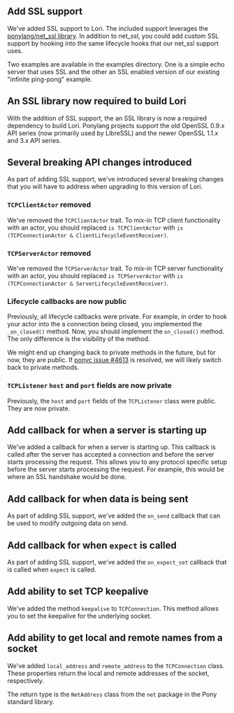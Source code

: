 ## Add SSL support

We've added SSL support to Lori. The included support leverages the [ponylang/net_ssl library](https://github.com/ponylang/net_ssl). In addition to net_ssl, you could add custom SSL support by hooking into the same lifecycle hooks that our net_ssl support uses.

Two examples are available in the examples directory. One is a simple echo server that uses SSL and the other an SSL enabled version of our existing "infinite ping-pong" example.

## An SSL library now required to build Lori

With the addition of SSL support, the an SSL library is now a required dependency to build Lori. Ponylang projects support the old OpenSSL 0.9.x API series (now primarily used by LibreSSL) and the newer OpenSSL 1.1.x and 3.x API series.

## Several breaking API changes introduced

As part of adding SSL support, we've introduced several breaking changes that you will have to address when upgrading to this version of Lori.

### `TCPClientActor` removed

We've removed the `TCPClientActor` trait. To mix-in TCP client functionality with an actor, you should replaced `is TCPClientActor` with `is (TCPConnectionActor & ClientLifecycleEventReceiver)`.

### `TCPServerActor` removed

We've removed the `TCPServerActor` trait. To mix-in TCP server functionality with an actor, you should replaced `is TCPServerActor` with `is (TCPConnectionActor & ServerLifecycleEventReceiver)`.

### Lifecycle callbacks are now public

Previously, all lifecycle callbacks were private. For example, in order to hook your actor into the a connection being closed, you implemented the `_on_closed()` method. Now, you should implement the `on_closed()` method. The only difference is the visibility of the method.

We might end up changing back to private methods in the future, but for now, they are public. If [ponyc issue #4613](https://github.com/ponylang/ponyc/issues/4613) is resolved, we will likely switch back to private methods.

### `TCPListener` `host` and `port` fields are now private

Previously, the `host` and `port` fields of the `TCPListener` class were public. They are now private.

## Add callback for when a server is starting up

We've added a callback for when a server is starting up. This callback is called after the server has accepted a connection and before the server starts processing the request. This allows you to any protocol specific setup before the server starts processing the request. For example, this would be where an SSL handshake would be done.

## Add callback for when data is being sent

As part of adding SSL support, we've added the `on_send` callback that can be used to modify outgoing data on send.

## Add callback for when `expect` is called

As part of adding SSL support, we've added the `on_expect_set` callback that is called when `expect` is called.

## Add ability to set TCP keepalive

We've added the method `keepalive` to `TCPConnection`. This method allows you to set the keepalive for the underlying socket.

## Add ability to get local and remote names from a socket

We've added `local_address` and `remote_address` to the `TCPConnection` class. These properties return the local and remote addresses of the socket, respectively.

The return type is the `NetAddress` class from the `net` package in the Pony standard library.

